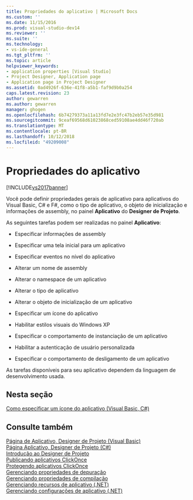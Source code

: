 ```yaml
---
title: Propriedades do aplicativo | Microsoft Docs
ms.custom: ''
ms.date: 11/15/2016
ms.prod: visual-studio-dev14
ms.reviewer: ''
ms.suite: ''
ms.technology:
- vs-ide-general
ms.tgt_pltfrm: ''
ms.topic: article
helpviewer_keywords:
- application properties [Visual Studio]
- Project Designer, Application page
- Application page in Project Designer
ms.assetid: 0ad4926f-636e-41f8-a5b1-faf9d9b0a254
caps.latest.revision: 23
author: gewarren
ms.author: gewarren
manager: ghogen
ms.openlocfilehash: 6b74279373a11a13fd7e2e3fc47b2eb57e35d981
ms.sourcegitcommit: 9ceaf69568d61023868ced59108ae4dd46f720ab
ms.translationtype: MT
ms.contentlocale: pt-BR
ms.lasthandoff: 10/12/2018
ms.locfileid: "49209008"
---
```

# <a name="application-properties"></a>Propriedades do aplicativo
[!INCLUDE[vs2017banner](../includes/vs2017banner.md)]

Você pode definir propriedades gerais de aplicativo para aplicativos do Visual Basic, C# e F#, como o tipo de aplicativo, o objeto de inicialização e informações de assembly, no painel **Aplicativo** do **Designer de Projeto**.  
  
 As seguintes tarefas podem ser realizadas no painel **Aplicativo**:  
  
-   Especificar informações de assembly  
  
-   Especificar uma tela inicial para um aplicativo  
  
-   Especificar eventos no nível do aplicativo  
  
-   Alterar um nome de assembly  
  
-   Alterar o namespace de um aplicativo  
  
-   Alterar o tipo de aplicativo  
  
-   Alterar o objeto de inicialização de um aplicativo  
  
-   Especificar um ícone do aplicativo  
  
-   Habilitar estilos visuais do Windows XP  
  
-   Especificar o comportamento de instanciação de um aplicativo  
  
-   Habilitar a autenticação de usuário personalizada  
  
-   Especificar o comportamento de desligamento de um aplicativo  
  
 As tarefas disponíveis para seu aplicativo dependem da linguagem de desenvolvimento usada.  
  
## <a name="in-this-section"></a>Nesta seção  
 [Como especificar um ícone do aplicativo (Visual Basic, C#)](../ide/how-to-specify-an-application-icon-visual-basic-csharp.md)  
  
## <a name="see-also"></a>Consulte também  
 [Página de Aplicativo, Designer de Projeto (Visual Basic)](../ide/reference/application-page-project-designer-visual-basic.md)   
 [Página Aplicativo, Designer de Projeto (C#)](../ide/reference/application-page-project-designer-csharp.md)   
 [Introdução ao Designer de Projeto](http://msdn.microsoft.com/en-us/898dd854-c98d-430c-ba1b-a913ce3c73d7)   
 [Publicando aplicativos ClickOnce](../deployment/publishing-clickonce-applications.md)   
 [Protegendo aplicativos ClickOnce](../deployment/securing-clickonce-applications.md)   
 [Gerenciando propriedades de depuração](http://msdn.microsoft.com/en-us/92474d16-e7fe-4fac-9287-6bd6b3a7eb68)   
 [Gerenciando propriedades de compilação](http://msdn.microsoft.com/en-us/94308881-f10f-4caf-a729-f1028e596a2c)   
 [Gerenciando recursos de aplicativo (.NET)](../ide/managing-application-resources-dotnet.md)   
 [Gerenciando configurações de aplicativo (.NET)](../ide/managing-application-settings-dotnet.md)



